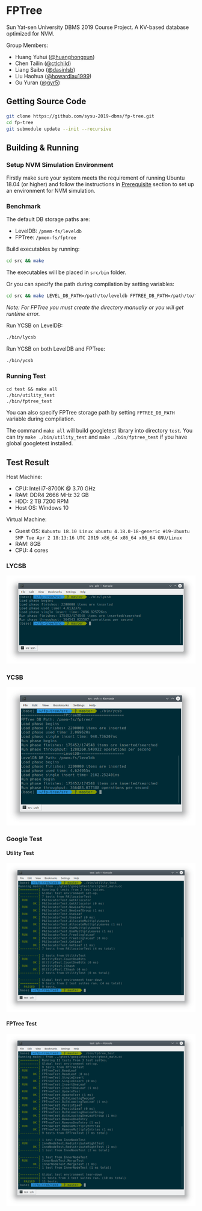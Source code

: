# FPTree

Sun Yat-sen University DBMS 2019 Course Project. A KV-based database optimized for NVM.

Group Members:

- Huang Yuhui ([@huanghongxun](https://github.com/huanghongxun))
- Chen Tailin ([@ctlchild](https://github.com/ctlchild))
- Liang Saibo ([@dasinlsb](https://github.com/dasinlsb))
- Liu Haohua ([@howardlau1999](https://github.com/howardlau1999))
- Gu Yuran ([@gyr5](https://github.com/gyr5))

## Getting Source Code

```bash
git clone https://github.com/sysu-2019-dbms/fp-tree.git
cd fp-tree
git submodule update --init --recursive
```

## Building & Running

### Setup NVM Simulation Environment

Firstly make sure your system meets the requirement of running Ubuntu 18.04 (or higher) and follow the instructions in [Prerequisite](PREREQUISITE.md) section to set up an environment for NVM simulation.

### Benchmark

The default DB storage paths are:

- LevelDB: `/pmem-fs/leveldb`
- FPTree: `/pmem-fs/fptree`

Build executables by running:

```bash
cd src && make
```

The executables will be placed in `src/bin` folder.

Or you can specify the path during compilation by setting variables:

```bash
cd src && make LEVEL_DB_PATH=/path/to/leveldb FPTREE_DB_PATH=/path/to/fptree
```

*Note: For FPTree you must create the directory manually or you will get runtime error.*

Run YCSB on LevelDB:

```bash
./bin/lycsb
```

Run YCSB on both LevelDB and FPTree:

```bash
./bin/ycsb
```

### Running Test

```shell
cd test && make all
./bin/utility_test
./bin/fptree_test
```

You can also specify FPTree storage path by setting `FPTREE_DB_PATH` variable during compilation.

The command `make all` will build googletest library into directory `test`. You can try `make ./bin/utility_test` and `make ./bin/fptree_test` if you have global googletest installed.

## Test Result

Host Machine:

- CPU: Intel i7-8700K @ 3.70 GHz
- RAM: DDR4 2666 MHz 32 GB
- HDD: 2 TB 7200 RPM
- Host OS: Windows 10

Virtual Machine:

- Guest OS: `Kubuntu 18.10 Linux ubuntu 4.18.0-18-generic #19-Ubuntu SMP Tue Apr 2 18:13:16 UTC 2019 x86_64 x86_64 x86_64 GNU/Linux`
- RAM: 8GB
- CPU: 4 cores

### LYCSB

![LYCSB](./images/lycsb.png)

### YCSB

![YCSB](./images/ycsb.png)

### Google Test

#### Utility Test

![gtest_utility](./images/gtest_utility.png)

#### FPTree Test

![gtest_fptree](./images/gtest_fptree.png)